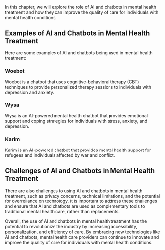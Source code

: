 
In this chapter, we will explore the role of AI and chatbots in mental health treatment and how they can improve the quality of care for individuals with mental health conditions.

Examples of AI and Chatbots in Mental Health Treatment
------------------------------------------------------

Here are some examples of AI and chatbots being used in mental health treatment:

### Woebot

Woebot is a chatbot that uses cognitive-behavioral therapy (CBT) techniques to provide personalized therapy sessions to individuals with depression and anxiety.

### Wysa

Wysa is an AI-powered mental health chatbot that provides emotional support and coping strategies for individuals with stress, anxiety, and depression.

### Karim

Karim is an AI-powered chatbot that provides mental health support for refugees and individuals affected by war and conflict.

Challenges of AI and Chatbots in Mental Health Treatment
--------------------------------------------------------

There are also challenges to using AI and chatbots in mental health treatment, such as privacy concerns, technical limitations, and the potential for overreliance on technology. It is important to address these challenges and ensure that AI and chatbots are used as complementary tools to traditional mental health care, rather than replacements.

Overall, the use of AI and chatbots in mental health treatment has the potential to revolutionize the industry by increasing accessibility, personalization, and efficiency of care. By embracing new technologies like AI and chatbots, mental health care providers can continue to innovate and improve the quality of care for individuals with mental health conditions.

